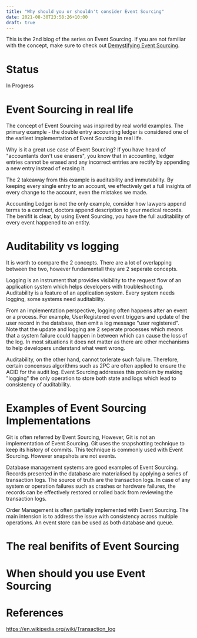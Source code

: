 ```yaml
---
title: "Why should you or shouldn't consider Event Sourcing"
date: 2021-08-30T23:58:26+10:00
draft: true
---
```


This is the 2nd blog of the series on Event Sourcing. If you are not familiar with the concept, make sure to check out [Demystifying Event Sourcing](https://jgao.io/post/event-sourcing/).

# Status
In Progress

# Event Sourcing in real life

The concept of Event Sourcing was inspired by real world examples. The primary example - the double entry accounting ledger is considered one of the earliest implementation of Event Sourcing in real life.

Why is it a great use case of Event Sourcing? If you have heard of "accountants don't use erasers", you know that in accounting, ledger entries cannot be erased and any incorrect entries are rectify by appending a new entry instead of erasing it.

The 2 takeaway from this example is auditability and immutability. By keeping every single entry to an account, we effectively get a full insights of every change to the account, even the mistakes we made.

Accounting Ledger is not the only example, consider how lawyers append terms to a contract, doctors append description to your medical records. The benifit is clear, by using Event Sourcing, you have the full auditability of every event happened to an entity. 

# Auditability vs logging

It is worth to compare the 2 concepts. There are a lot of overlapping between the two, however fundamentall they are 2 seperate concepts.

Logging is an instrument that provides visibility to the request flow of an application system which helps developers with troubleshooting. Auditability is a feature of an application system. Every system needs logging, some systems need auditability.

From an implementation perspective, logging often happens after an event or a process. For example, UserRegistered event triggers and update of the user record in the database, then emit a log message "user registered". Note that the update and logging are 2 seperate processes which means that a system failure could happen in between which can cause the loss of the log. In most situations it does not matter as there are other mechanisms to help developers understand what went wrong.

Auditability, on the other hand, cannot torlerate such failure. Therefore, certain concensus algorithms such as 2PC are often applied to ensure the ACID for the audit log. Event Sourcing addresses this problem by making "logging" the only operation to store both state and logs which lead to consistency of auditability.

# Examples of Event Sourcing Implementations

Git is often referred by Event Sourcing, However, Git is not an implementation of Event Sourcing. Git uses the snapshotting technique to keep its history of commits. This technique is commonly used with Event Sourcing. However snapshots are not events.

Database management systems are good examples of Event Sourcing. Records presented in the database are materialised by applying a series of transaction logs. The source of truth are the transaction logs. In case of any system or operation failures such as crashes or hardware failures, the records can be effectively restored or rolled back from reviewing the transaction logs.

Order Management is often partially implemented with Event Sourcing. The main intension is to address the issue with consistency across multiple operations. An event store can be used as both database and queue.

# The real benifits of Event Sourcing

# When should you use Event Sourcing

# References

https://en.wikipedia.org/wiki/Transaction_log